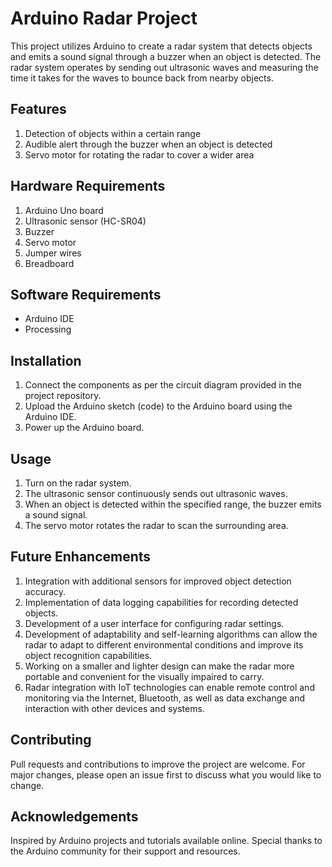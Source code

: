 # Arduino Radar Project

This project utilizes Arduino to create a radar system that detects objects and emits a sound signal through a buzzer when an object is detected. The radar system operates by sending out ultrasonic waves and measuring the time it takes for the waves to bounce back from nearby objects.

## Features

1. Detection of objects within a certain range
2. Audible alert through the buzzer when an object is detected
3. Servo motor for rotating the radar to cover a wider area

## Hardware Requirements

1. Arduino Uno board
2. Ultrasonic sensor (HC-SR04)
3. Buzzer
4. Servo motor
5. Jumper wires
6. Breadboard

## Software Requirements
- Arduino IDE
- Processing

## Installation
1. Connect the components as per the circuit diagram provided in the project repository.
2. Upload the Arduino sketch (code) to the Arduino board using the Arduino IDE.
3. Power up the Arduino board.

## Usage

1. Turn on the radar system.
2. The ultrasonic sensor continuously sends out ultrasonic waves.
3. When an object is detected within the specified range, the buzzer emits a sound signal.
4. The servo motor rotates the radar to scan the surrounding area.

## Future Enhancements

1. Integration with additional sensors for improved object detection accuracy.
2. Implementation of data logging capabilities for recording detected objects.
3. Development of a user interface for configuring radar settings.
4. Development of adaptability and self-learning algorithms can allow the radar to adapt to different environmental conditions and improve its object recognition capabilities.
5. Working on a smaller and lighter design can make the radar more portable and convenient for the visually impaired to carry.
6. Radar integration with IoT technologies can enable remote control and monitoring via the Internet, Bluetooth, as well as data exchange and interaction with other devices and systems.

## Contributing

Pull requests and contributions to improve the project are welcome. For major changes, please open an issue first to discuss what you would like to change.

## Acknowledgements

Inspired by Arduino projects and tutorials available online.
Special thanks to the Arduino community for their support and resources.
